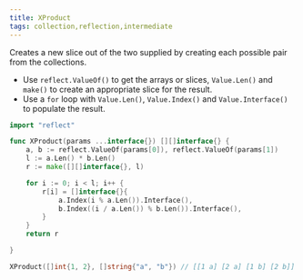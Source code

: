 ```yaml
---
title: XProduct
tags: collection,reflection,intermediate
---
```


Creates a new slice out of the two supplied by creating each possible pair from the collections.

- Use `reflect.ValueOf()` to get the arrays or slices, `Value.Len()` and `make()` to create an appropriate slice for the result.
- Use a `for` loop with `Value.Len()`, `Value.Index()` and `Value.Interface()` to populate the result.

```go
import "reflect"

func XProduct(params ...interface{}) [][]interface{} {
	a, b := reflect.ValueOf(params[0]), reflect.ValueOf(params[1])
	l := a.Len() * b.Len()
	r := make([][]interface{}, l)

	for i := 0; i < l; i++ {
		r[i] = []interface{}{
			a.Index(i % a.Len()).Interface(),
			b.Index((i / a.Len()) % b.Len()).Interface(),
		}
	}
	return r

}
```

```go
XProduct([]int{1, 2}, []string{"a", "b"}) // [[1 a] [2 a] [1 b] [2 b]]
```
